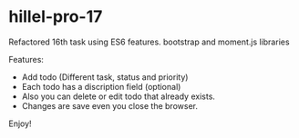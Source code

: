 # hillel-pro-17
Refactored 16th task using ES6 features. bootstrap and moment.js libraries

Features: 
  - Add todo (Different task, status and priority)
  - Each todo has a discription field (optional)
  - Also you can delete or edit todo that already exists.
  - Changes are save even you close the browser.
 
Enjoy!
